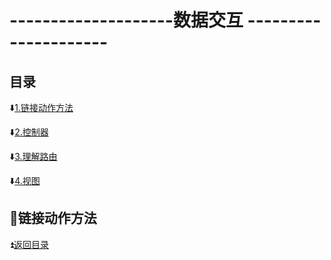 # --------------------数据交互 --------------------- #

<p id="title"></p>

## 目录 ##

:arrow_down:<a href="#a1">1.链接动作方法</a>

:arrow_down:<a href="#a2">2.控制器 </a>

:arrow_down:<a href="#a3">3.理解路由 </a>

:arrow_down:<a href="#a4">4.视图 </a>

<p id="a1"></p>

## :beginner:链接动作方法 ##

:arrow_double_up:<a href = "#title">返回目录</a>
